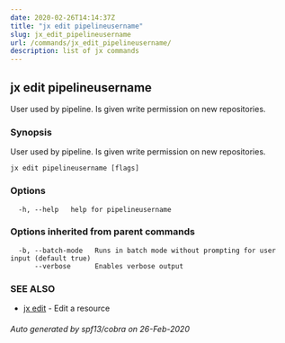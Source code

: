 ```yaml
---
date: 2020-02-26T14:14:37Z
title: "jx edit pipelineusername"
slug: jx_edit_pipelineusername
url: /commands/jx_edit_pipelineusername/
description: list of jx commands
---
```

## jx edit pipelineusername

User used by pipeline. Is given write permission on new repositories.

### Synopsis

User used by pipeline. Is given write permission on new repositories.

```
jx edit pipelineusername [flags]
```

### Options

```
  -h, --help   help for pipelineusername
```

### Options inherited from parent commands

```
  -b, --batch-mode   Runs in batch mode without prompting for user input (default true)
      --verbose      Enables verbose output
```

### SEE ALSO

* [jx edit](/commands/jx_edit/)	 - Edit a resource

###### Auto generated by spf13/cobra on 26-Feb-2020
